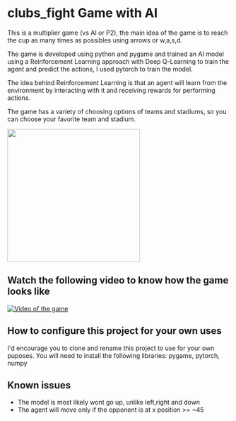 # clubs_fight Game with AI

This is a multiplier game (vs AI or P2), the main idea of the game is to reach the cup as many times as possibles using arrows or w,a,s,d.

The game is developed using python and pygame and trained an AI model using a Reinforcement Learning approach with Deep Q-Learning to train the agent and predict the actions, I used pytorch to train the model.

The idea behind Reinforcement Learning is that an agent will learn from the environment by interacting with it and receiving rewards for performing actions.

The game has a variety of choosing options of teams and stadiums, so you can choose your favorite team and stadium.

<div>
<img src="https://github.com/user-attachments/assets/4da95111-9a88-4ad4-a70e-297317bcb8b8" width="300">
</div>

## Watch the following video to know how the game looks like

[![Video of the game](https://drive.google.com/file/d/1Tfib75YwAsYI64R6skg8s5h_6zzrsZnP/view?usp=sharing)](https://drive.google.com/file/d/1hoHlCUG_5SjBAg-aaEVBsJYtS0_CZu5B/view?usp=sharing)


## How to configure this project for your own uses
I'd encourage you to clone and rename this project to use for your own puposes.
You will need to install the following libraries: pygame, pytorch, numpy

## Known issues
- The model is most likely wont go up, unlike left,right and down
- The agent will move only if the opponent is at x position >= ~45
